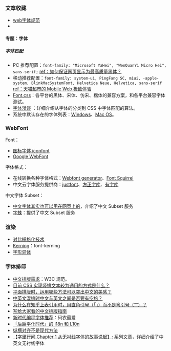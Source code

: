 ### 文章收藏

* [web字体规范](http://damobing.com/?p=435)
* 





#### 专题：字体

##### 字体匹配

- PC 推荐配置：`font-family: "Microsoft YaHei", "WenQuanYi Micro Hei", sans-serif;` [ref：如何保证网页显示为最高质量黑体？](https://www.zhihu.com/question/19911793)
- 移动推荐配置：`font-family: system-ui, PingFang SC, miui, -apple-system, BlinkMacSystemFont, Helvetica Neue, Helvetica, sans-serif` [ref：天猫超市的 Mobile Web 极致体验](https://raw.githubusercontent.com/twang281314/frontEnd/master/book/2017-D2/%E5%A4%A9%E7%8C%AB%E8%B6%85%E5%B8%82Mobile%20Web%E7%9A%84%E6%9E%81%E8%87%B4%E4%BD%93%E9%AA%8C%E4%BC%98%E5%8C%96.pdf)
- [Font.css](https://github.com/zenozeng/fonts.css)：各平台的黑体、宋体、仿宋、楷体的兼容方案，和各平台兼容字体测试。
- [字体漫谈](http://justineo.github.io/slideshows/font/) ：详细介绍从字体的分类到 CSS 中字体匹配的算法。
- 系统中默认存在的字体列表：[Windows](http://www.microsoft.com/typography/fonts/product.aspx)、[Mac OS](http://en.wikipedia.org/wiki/List_of_Mac_OS_X_fonts)。

### WebFont

Font：

- [图标字体 iconfont](http://www.iconfont.cn/)
- [Google WebFont](https://fonts.google.com/)

字体格式：

- 在线转换各种字体格式：[Webfont generator](http://www.web-font-generator.com/)、[Font Squirrel](http://www.fontsquirrel.com/tools/webfont-generator)
- 中文云字体服务提供商：[justfont](http://www.justfont.com/)、[方正字库](http://www.foundertype.com/cloudfont/cloudfont.html)、[有字库](https://www.youziku.com/)

中文字体 Subset：

- [中文字体其实也可以用在网页上的](http://hxgdzyuyi.github.io/blog/chinese-subset.html)，介绍了中文 Subset 服务
- [字蛛](http://font-spider.org/)：提供了中文 Subset 服务

### 渲染

- [对比栅格化技术](https://blog.typekit.com/2010/10/15/type-rendering-operating-systems/)
- [Kerning](https://blog.typekit.com/2014/02/05/kerning-on-the-web/)：font-kerning
- [字形异体](https://variationsguide.typenetwork.com/)

### 字体排印

- [中文排版需求](https://www.w3.org/TR/clreq/)：W3C 规范。
- [目前 CSS 实现竖排文本较为通用的方式是什么？](https://www.zhihu.com/question/20874144/answer/17767923)
- [平面排版时，运用哪些方法可以突出中文的美感？](https://www.zhihu.com/question/19577036/answer/20228021)
- [中英文混排时中文与英文之间是否要有空格？](https://www.zhihu.com/question/19587406/answer/12298128)
- [为什么在知乎上表引用时，用直角引号（「」）而不是弯引号（“”）？](https://www.zhihu.com/question/19589668)
- [写给大家看的中文排版指南](https://zhuanlan.zhihu.com/p/20506092)
- [新时代编程字体推荐](https://zhuanlan.zhihu.com/p/20194623)：码农最爱
- [「后扁平化时代」的 i18n 和 L10n](https://zhuanlan.zhihu.com/p/21784529)
- [纵横对齐不是现代方法](https://thetype.com/2013/12/6983/)
- [【字里行间 Chapter 1 从无衬线字体的故事说起】](https://zhuanlan.zhihu.com/p/20659701): 系列文章，详细介绍了中英文无衬线字体







